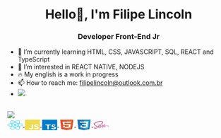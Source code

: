 <h1 align="center">Hello👋, I'm Filipe Lincoln</h1>
<h3 align="center">Developer Front-End Jr</h3>

    
- 🌱 I’m currently learning HTML, CSS, JAVASCRIPT, SQL, REACT and TypeScript
- 👀 I’m interested in  REACT NATIVE, NODEJS
- 🔥 My english is a work in progress
- 📫 How to reach me: filipelincoln@outlook.com.br 
- <a href="https://www.linkedin.com/in/filipedevjr/" target="_blank"><img src="https://img.shields.io/badge/-LinkedIn-%230077B5?style=for-the-badge&logo=linkedin&logoColor=white" target="_blank"></a> 

</br>

<div>
  <a href="https://github.com/FilipeLN">
  <img  src="https://github-readme-stats.vercel.app/api?username=FilipeLN&&show_icons=true"/>    
     
</div
      
 <div style="display: inline_block">
 <img align="center" alt="React" height="24" width="35" src="https://raw.githubusercontent.com/devicons/devicon/master/icons/react/react-original.svg">      
 <img align="center" alt="JavaScript-Js" height="24" width="35" src="https://raw.githubusercontent.com/devicons/devicon/master/icons/javascript/javascript-plain.svg">
 <img align="center" alt="Type-Ts" height="24" width="35" src="https://raw.githubusercontent.com/devicons/devicon/master/icons/typescript/typescript-plain.svg">
 <img align="center" alt="HTML" height="24" width="35" src="https://raw.githubusercontent.com/devicons/devicon/master/icons/html5/html5-original.svg">
 <img align="center" alt="CSS" height="24" width="35" src="https://raw.githubusercontent.com/devicons/devicon/master/icons/css3/css3-original.svg">
 <img align="center" alt="SCSS" height="24" width="35" src="https://raw.githubusercontent.com/devicons/devicon/master/icons/sass/sass-original.svg">
</div>

      
      
 <!---
FilipeLN/FilipeLN is a ✨ special ✨ repository because its `README.md` (this file) appears on your GitHub profile.
You can click the Preview link to take a look at your changes.
--->
